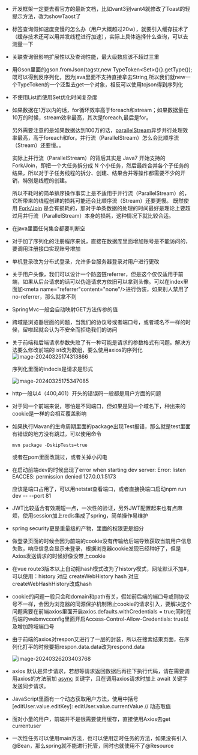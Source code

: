 * 开发框架一定要去看官方的最新文档，比如vant3到vant4就修改了Toast的轻提示方法，改为showTaost了

* 标签查询假如速度变慢的怎么办（用户大概超过20w），就要引入缓存技术了（缓存技术还可以用并发线程进行加速），实际上具体选择什么查询，可以去测量一下

* 关联查询很影响扩展性以及查询性能，最大级数应该不超过三重

* 用Gson里面的gson.fromJson(tagstr,new TypeToken<Set<String>>(){}.getType());既可以得到反序列化，因为java里面不支持直接拿去String<List>,所以我们就new一个TypeToken的一个泛型去get一个对象，相反可以使用tojson得到序列化

* 不使用List而使用Set优化时间复杂度

* 如果数据在1万以内的话，for循环效率高于foreach和stream；如果数据量在10万的时候，stream效率最高，其次是foreach,最后是for。

  另外需要注意的是如果数据达到100万的话，[parallelStream](https://so.csdn.net/so/search?q=parallelStream&spm=1001.2101.3001.7020)异步并行处理效率最高，高于foreach和for。并行流（ParallelStream）怎么会比顺序流（Stream）还要慢。。

  实际上并行流（ParallelStream）的背后其实是 Java7 开始支持的 Fork/Join，即把一个大任务拆分成 N 个小任务，然后最终合并各个子任务的结果，所以对于子任务线程的拆分、创建、结果合并等操作都需要不少的开销，特别是线程的创建。

  所以不耗时的简单排序操作事实上是不适用于并行流（ParallelStream）的，它所带来的线程创建的损耗可能还会比顺序流（Stream）还要更慢。
  既然使用 [Fork/Join](https://mp.weixin.qq.com/s/YQa2_daDZbJsTxrqv45-QQ) 是会有损耗的，那对于单条数据的处理的时间最好是理论上要超过用并行流（ParallelStream）本身的损耗，这种情况下就比较合适。

* 在java里面任何集合都要判断空

* 对于加了序列化的注册程序来说，直接在数据库里面增加账号是不能访问的，要调用注册接口实现账号增加

* 单机登录改为分布式登录，允许多台服务器登录对用户进行更改

* 关于用户头像，我们可以设计一个防盗链referrer，但是这个仅仅适用于前端，如果从后台请求的话可以伪造请求方依旧可以拿到头像。可以在index里面加<meta name="referrer"content="none"/>进行伪装，如果别人禁用了no-referrer，那么就拿不到

* SpringMvc一般会自动映射GET方法传参的值

* 跨域是浏览器层面的问题，当我们的协议号或者端口号，或者域名不一样的时候，留啦起就会认为不安全而拒绝我们的访问

* 关于前端和后端请求参数失败了有一种可能是请求的参数格式有问题。解决方法要么修改前端的list改为数组，要么使用axios的序列化![image-20240325174313866](C:\Users\fishman\AppData\Roaming\Typora\typora-user-images\image-20240325174313866.png)

  序列化里面的indecis是请求是形式

  ![image-20240325175347085](C:\Users\fishman\AppData\Roaming\Typora\typora-user-images\image-20240325175347085.png)

  

* http一般以4（400,401）开头的错误码一般都是用户方面的问题

* 对于同一个前端来说，哪怕是不同端口，但如果是同一个域名下，种出来的cookie是一样的会相互覆盖影响

* 如果执行Mavan的生命周期里面的package出现Test报错，那么就是test里面有错误的地方没有跳过，可以使用命令

  ```
  mvn package -DskipTests=true
  ```

  或者在pom里面改跳过，或者关掉小闪电
  
* 在启动前端dev的时候出现了error when starting dev server:                                 Error: listen EACCES: permission denied 127.0.0.1:5173 

  应该是端口占用了，可以用netstat查看端口，或者直接换端口启动npm run dev -- --port 81

* JWT比较适合有效期短一点，一次性的验证，另外JWT配置起来也有点麻烦，使用session加上redis集成了spring，简单操作易维护

* spring security更是重量级的产物，里面的权限更是细分

* 做登录页面的时候会因为前端的cookie没有传输给后端导致获取当前用户信息失败，响应信息会显示未登录，根据浏览器cookie发现已经种好了，但是Axios发送请求的时候好像没带上cookie

* 在vue route3版本以上自动把hash模式改为了history模式，网址默认不加#，可以使用：history 对应 createWebHistory
  hash 对应 createWebHashHistory改成hash
  
* cookie的问题一般只会和domain和path有关，假如前后端的端口号或则协议号不一样，会因为浏览器的同源保护机制阻止cookie的请求引入，要解决这个问题需要在前端axios里面开启axios.defaults.withCredentials = true;同时在后端的webmvcconfig里面开启Access-Control-Allow-Credentials: true以及增加跨域端口号

* 由于前端的axios对respon又进行了一层的封装，所以在搜索结果页面，在序列化打平的时候要把respon.data.data改为respond.data

  ![image-20240326203403768](C:\Users\fishman\AppData\Roaming\Typora\typora-user-images\image-20240326203403768.png)

* axios 默认是异步请求，若想等请求返回数据后再往下执行代码，请在需要调用axios的方法前加 [async](https://so.csdn.net/so/search?q=async&spm=1001.2101.3001.7020) 关键字，且在调用axios请求时加上 await 关键字发送同步请求。

* JavaScript里面有一个动态获取用户方法，使用中括号[editUser.value.editKey]: editUser.value.currentValue // 动态取值

* 面对小量的用户，前端并不是很需要使用缓存，直接使用Axios去get currentuser

* 一次性任务可以使用main方法，也可以使用定时任务的方法，如果没有引入@Bean，那么spring就不能进行托管，同时也就使用不了@Resource